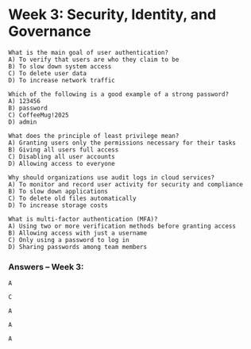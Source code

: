 # Week 3: Security, Identity, and Governance

    What is the main goal of user authentication?
    A) To verify that users are who they claim to be
    B) To slow down system access
    C) To delete user data
    D) To increase network traffic

    Which of the following is a good example of a strong password?
    A) 123456
    B) password
    C) CoffeeMug!2025
    D) admin

    What does the principle of least privilege mean?
    A) Granting users only the permissions necessary for their tasks
    B) Giving all users full access
    C) Disabling all user accounts
    D) Allowing access to everyone

    Why should organizations use audit logs in cloud services?
    A) To monitor and record user activity for security and compliance
    B) To slow down applications
    C) To delete old files automatically
    D) To increase storage costs

    What is multi-factor authentication (MFA)?
    A) Using two or more verification methods before granting access
    B) Allowing access with just a username
    C) Only using a password to log in
    D) Sharing passwords among team members

### Answers – Week 3:

    A

    C

    A

    A

    A

